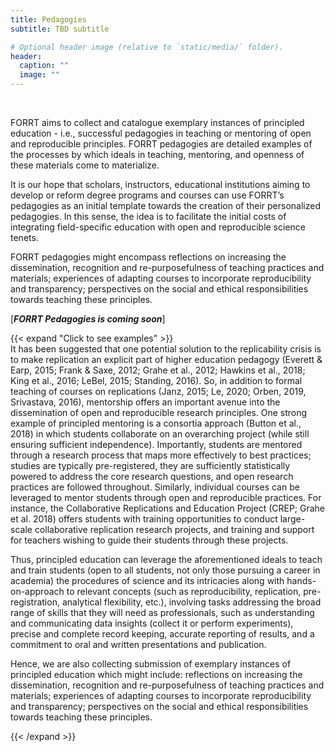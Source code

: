 ```yaml
---
title: Pedagogies
subtitle: TBD subtitle

# Optional header image (relative to `static/media/` folder).
header:
  caption: ""
  image: ""
---
```


<br>


FORRT aims to collect and catalogue exemplary instances of principled education - i.e., successful pedagogies in teaching or mentoring of open and reproducible principles. FORRT pedagogies are detailed examples of the processes by which ideals in teaching, mentoring, and openness of these materials come to materialize.  

It is our hope that scholars, instructors, educational institutions aiming to develop or reform degree programs and courses can use FORRT’s pedagogies as an initial template towards the creation of their personalized pedagogies. In this sense, the idea is to facilitate the initial costs of integrating field-specific education with open and reproducible science tenets. 

FORRT pedagogies might encompass reflections on increasing the dissemination, recognition and re-purposefulness of teaching practices and materials; experiences of adapting courses to incorporate reproducibility and transparency; perspectives on the social and ethical responsibilities towards teaching these principles.

[***FORRT Pedagogies is coming soon***]

{{< expand "Click to see examples" >}}
<br>
It has been suggested that one potential solution to the replicability crisis is to make replication an explicit part of higher education pedagogy (Everett & Earp, 2015; Frank & Saxe, 2012; Grahe et al., 2012; Hawkins et al., 2018; King et al., 2016; LeBel, 2015; Standing, 2016). So, in addition to formal teaching of courses on replications (Janz, 2015; Le, 2020; Orben, 2019, Srivastava, 2016), mentorship offers an important avenue into the dissemination of open and reproducible research principles. One strong example of principled mentoring is a consortia approach (Button et al., 2018) in which students collaborate on an overarching project (while still ensuring sufficient independence). Importantly, students are mentored through a research process that maps more effectively to best practices; studies are typically pre-registered, they are sufficiently statistically powered to address the core research questions, and open research practices are followed throughout. Similarly, individual courses can be leveraged to mentor students through open and reproducible practices. For instance, the Collaborative Replications and Education Project (CREP; Grahe et al. 2018) offers students with training opportunities to conduct large-scale collaborative replication research projects, and training and support for teachers wishing to guide their students through these projects. 

Thus, principled education can leverage the aforementioned ideals to teach and train students (open to all students, not only those pursuing a career in academia) the procedures of science and its intricacies along with hands-on-approach to relevant concepts (such as reproducibility, replication, pre-registration, analytical flexibility, etc.), involving tasks addressing the broad range of skills that they will need as professionals, such as understanding and communicating data insights (collect it or perform experiments), precise and complete record keeping, accurate reporting of results, and a commitment to oral and written presentations and publication.

Hence, we are also collecting submission of exemplary instances of principled education which might include: reflections on increasing the dissemination, recognition and re-purposefulness of teaching practices and materials; experiences of adapting courses to incorporate reproducibility and transparency; perspectives on the social and ethical responsibilities towards teaching these principles.

{{< /expand >}}
